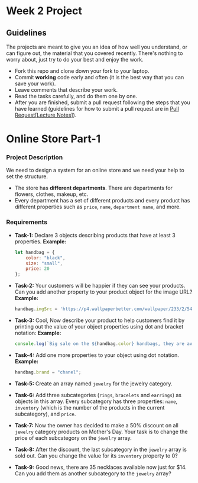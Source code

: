 # Week 2  Project

## Guidelines

The projects are meant to give you an idea of how well you understand, or can figure out, the material that you covered recently.
There's nothing to worry about, just try to do your best and enjoy the work.

- Fork this repo and clone down your fork to your laptop.
- Commit **working** code early and often (it is the best way that you can save your work).
- Leave comments that describe your work.
- Read the tasks carefully, and do them one by one. 
- After you are finished, submit a pull request following the steps that you have learned (guidelines for how to submit a pull request are in [Pull Request[Lecture Notes]](https://learn.makeen.ps/courses/take/introduction-to-javascript/multimedia/12105625-day-3-pull-requests-lecture-notes)).

# Online Store Part-1
### Project Description 
We need to design a system for an online store and we need your help to set the structure.
- The store has **different departments**. There are departments for flowers, clothes, makeup, etc.
- Every department has a set of different products and every product has different properties such as `price`, `name`, `department name`, and more.

### Requirements
* **Task-1:** Declare 3 objects describing products that have at least 3 properties.
    **Example:**
    ```javascript
    let handbag = {
        color: "black",
        size: "small",
        price: 20
    };
    ```
* **Task-2:** Your customers will be happier if they can see your products. Can you add another property to your product object for the image URL?
    **Example:**
	```javascript
	handbag.imgSrc = 'https://p4.wallpaperbetter.com/wallpaper/233/2/545/church-cross-holy-city-jerusalem-wallpaper-preview.jpg';
	```

* **Task-3:** Cool, Now describe your product to help customers find it by printing out the value of your object properties using dot and bracket notation:
	**Example:**
	```javascript
	console.log(`Big sale on the ${handbag.color} handbags, they are available now just for ${handbag['price']}$`);
	```
* **Task-4:** Add one more properties to your object using dot notation.
    **Example:**
    ```javascript
    handbag.brand = "chanel";
    ```

* **Task-5:** Create an array named `jewelry` for the jewelry category.
* **Task-6:** Add three subcategories (`rings`, `bracelets` and `earrings`) as objects in this array. Every subcategory has three properties: `name`, `inventory` (which is the number of the products in the current subcategory), and `price`.

* **Task-7:** Now the owner has decided to make a 50% discount on all `jewelry` category products on Mother's Day. Your task is to change the price of each subcategory on the `jewelry` array.

* **Task-8:** After the discount, the last subcategory in the `jewelry` array is sold out. Can you change the value for its `inventory` property to 0?

* **Task-9:** Good news, there are 35 necklaces available now just for $14. Can you add them as another subcategory to the `jewelry` array?
